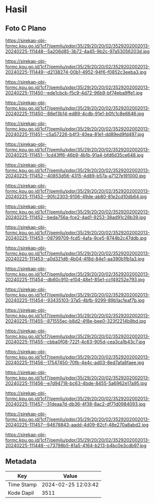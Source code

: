 # Hasil

## Foto C Plano

https://sirekap-obj-formc.kpu.go.id/1cf7/pemilu/pdpr/35/29/20/20/02/3529202002013-20240225-111448--5a206d85-3b72-4a45-9b2c-97a53056203d.jpg

https://sirekap-obj-formc.kpu.go.id/1cf7/pemilu/pdpr/35/29/20/20/02/3529202002013-20240225-111449--d2138274-00b1-4952-94f6-f0852c3eeba3.jpg

https://sirekap-obj-formc.kpu.go.id/1cf7/pemilu/pdpr/35/29/20/20/02/3529202002013-20240225-111450--ede1cbcb-f5c9-4d72-96b9-bf74eba9ffe1.jpg

https://sirekap-obj-formc.kpu.go.id/1cf7/pemilu/pdpr/35/29/20/20/02/3529202002013-20240225-111450--88ef3b14-ed89-4cdb-91e1-b0fc1c8e6646.jpg

https://sirekap-obj-formc.kpu.go.id/1cf7/pemilu/pdpr/35/29/20/20/02/3529202002013-20240225-111451--c5a57226-b4f3-40ea-81e1-dd89ed9fd497.jpg

https://sirekap-obj-formc.kpu.go.id/1cf7/pemilu/pdpr/35/29/20/20/02/3529202002013-20240225-111451--1cd43ff6-46b9-4b1b-91a4-bfd6d35ce648.jpg

https://sirekap-obj-formc.kpu.go.id/1cf7/pemilu/pdpr/35/29/20/20/02/3529202002013-20240225-111452--40853d56-4315-4d89-b57a-a7127e191000.jpg

https://sirekap-obj-formc.kpu.go.id/1cf7/pemilu/pdpr/35/29/20/20/02/3529202002013-20240225-111452--90fc2303-9106-49de-ab80-81e2cd10db64.jpg

https://sirekap-obj-formc.kpu.go.id/1cf7/pemilu/pdpr/35/29/20/20/02/3529202002013-20240225-111452--beda756a-fce2-4ad1-9253-38ad91c28b39.jpg

https://sirekap-obj-formc.kpu.go.id/1cf7/pemilu/pdpr/35/29/20/20/02/3529202002013-20240225-111453--08799709-fcd5-4afa-9ce5-8744b2c47ddb.jpg

https://sirekap-obj-formc.kpu.go.id/1cf7/pemilu/pdpr/35/29/20/20/02/3529202002013-20240225-111453--a0d321d6-4b04-4f8d-84e1-aa390b1fb1a3.jpg

https://sirekap-obj-formc.kpu.go.id/1cf7/pemilu/pdpr/35/29/20/20/02/3529202002013-20240225-111454--db60c910-e104-48e1-85e1-ccf49252e793.jpg

https://sirekap-obj-formc.kpu.go.id/1cf7/pemilu/pdpr/35/29/20/20/02/3529202002013-20240225-111454--93435103-37a5-4bfb-9299-89b1ac1eaf7b.jpg

https://sirekap-obj-formc.kpu.go.id/1cf7/pemilu/pdpr/35/29/20/20/02/3529202002013-20240225-111455--871555ec-b8d2-4f8e-bee0-323f2214b9bd.jpg

https://sirekap-obj-formc.kpu.go.id/1cf7/pemilu/pdpr/35/29/20/20/02/3529202002013-20240225-111455--cbba0f08-722f-4c63-905d-cea3ca1b43c7.jpg

https://sirekap-obj-formc.kpu.go.id/1cf7/pemilu/pdpr/35/29/20/20/02/3529202002013-20240225-111456--17547450-70fb-4e4c-ad03-8ed7afa8faee.jpg

https://sirekap-obj-formc.kpu.go.id/1cf7/pemilu/pdpr/35/29/20/20/02/3529202002013-20240225-111456--e7d94718-bc63-4bde-8455-5a6962e17a95.jpg

https://sirekap-obj-formc.kpu.go.id/1cf7/pemilu/pdpr/35/29/20/20/02/3529202002013-20240225-111457--31deaa7d-db36-4f38-8ac2-df71d0984093.jpg

https://sirekap-obj-formc.kpu.go.id/1cf7/pemilu/pdpr/35/29/20/20/02/3529202002013-20240225-111457--94678843-aadd-4d09-82cf-48e270a8abd2.jpg

https://sirekap-obj-formc.kpu.go.id/1cf7/pemilu/pdpr/35/29/20/20/02/3529202002013-20240225-111448--c73798b5-81a5-4164-b213-b4bc0e3cdb97.jpg


## Metadata

| Key        | Value               |
| ---------- | ------------------- |
| Time Stamp | 2024-02-25 12:03:42 |
| Kode Dapil | 3511                |



